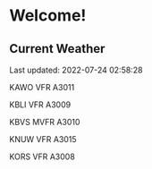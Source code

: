 # Welcome!

## Current Weather

Last updated: 2022-07-24 02:58:28

KAWO VFR A3011

KBLI VFR A3009

KBVS MVFR A3010

KNUW VFR A3015

KORS VFR A3008


